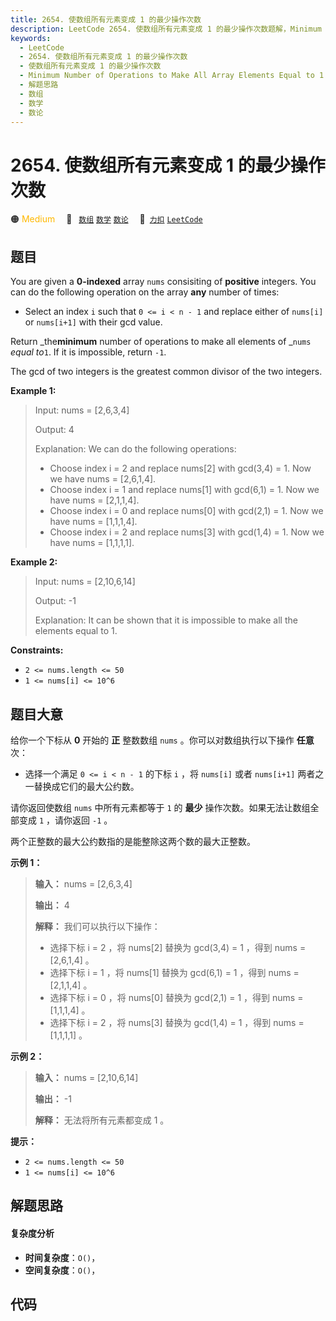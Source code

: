 ```yaml
---
title: 2654. 使数组所有元素变成 1 的最少操作次数
description: LeetCode 2654. 使数组所有元素变成 1 的最少操作次数题解，Minimum Number of Operations to Make All Array Elements Equal to 1，包含解题思路、复杂度分析以及完整的 JavaScript 代码实现。
keywords:
  - LeetCode
  - 2654. 使数组所有元素变成 1 的最少操作次数
  - 使数组所有元素变成 1 的最少操作次数
  - Minimum Number of Operations to Make All Array Elements Equal to 1
  - 解题思路
  - 数组
  - 数学
  - 数论
---
```


# 2654. 使数组所有元素变成 1 的最少操作次数

🟠 <font color=#ffb800>Medium</font>&emsp; 🔖&ensp; [`数组`](/tag/array.md) [`数学`](/tag/math.md) [`数论`](/tag/number-theory.md)&emsp; 🔗&ensp;[`力扣`](https://leetcode.cn/problems/minimum-number-of-operations-to-make-all-array-elements-equal-to-1) [`LeetCode`](https://leetcode.com/problems/minimum-number-of-operations-to-make-all-array-elements-equal-to-1)

## 题目

You are given a **0-indexed**  array `nums` consisiting of **positive**
integers. You can do the following operation on the array **any** number of
times:

  * Select an index `i` such that `0 <= i < n - 1` and replace either of `nums[i]` or `nums[i+1]` with their gcd value.

Return _the**minimum** number of operations to make all elements of _`nums`
_equal to_`1`. If it is impossible, return `-1`.

The gcd of two integers is the greatest common divisor of the two integers.



**Example 1:**

> Input: nums = [2,6,3,4]
> 
> Output: 4
> 
> Explanation: We can do the following operations:
> - Choose index i = 2 and replace nums[2] with gcd(3,4) = 1. Now we have nums = [2,6,1,4].
> - Choose index i = 1 and replace nums[1] with gcd(6,1) = 1. Now we have nums = [2,1,1,4].
> - Choose index i = 0 and replace nums[0] with gcd(2,1) = 1. Now we have nums = [1,1,1,4].
> - Choose index i = 2 and replace nums[3] with gcd(1,4) = 1. Now we have nums = [1,1,1,1].

**Example 2:**

> Input: nums = [2,10,6,14]
> 
> Output: -1
> 
> Explanation: It can be shown that it is impossible to make all the elements equal to 1.

**Constraints:**

  * `2 <= nums.length <= 50`
  * `1 <= nums[i] <= 10^6`


## 题目大意

给你一个下标从 **0**  开始的 **正**  整数数组 `nums` 。你可以对数组执行以下操作 **任意**  次：

  * 选择一个满足 `0 <= i < n - 1` 的下标 `i` ，将 `nums[i]` 或者 `nums[i+1]` 两者之一替换成它们的最大公约数。

请你返回使数组 `nums` 中所有元素都等于 `1` 的 **最少**  操作次数。如果无法让数组全部变成 `1` ，请你返回 `-1` 。

两个正整数的最大公约数指的是能整除这两个数的最大正整数。



**示例 1：**

> 
> 
> 
> 
> 
> **输入：** nums = [2,6,3,4]
> 
> **输出：** 4
> 
> **解释：** 我们可以执行以下操作：
> - 选择下标 i = 2 ，将 nums[2] 替换为 gcd(3,4) = 1 ，得到 nums = [2,6,1,4] 。
> - 选择下标 i = 1 ，将 nums[1] 替换为 gcd(6,1) = 1 ，得到 nums = [2,1,1,4] 。
> - 选择下标 i = 0 ，将 nums[0] 替换为 gcd(2,1) = 1 ，得到 nums = [1,1,1,4] 。
> - 选择下标 i = 2 ，将 nums[3] 替换为 gcd(1,4) = 1 ，得到 nums = [1,1,1,1] 。
> 
> 

**示例 2：**

> 
> 
> 
> 
> 
> **输入：** nums = [2,10,6,14]
> 
> **输出：** -1
> 
> **解释：** 无法将所有元素都变成 1 。
> 
> 



**提示：**

  * `2 <= nums.length <= 50`
  * `1 <= nums[i] <= 10^6`


## 解题思路

#### 复杂度分析

- **时间复杂度**：`O()`，
- **空间复杂度**：`O()`，

## 代码

```javascript

```